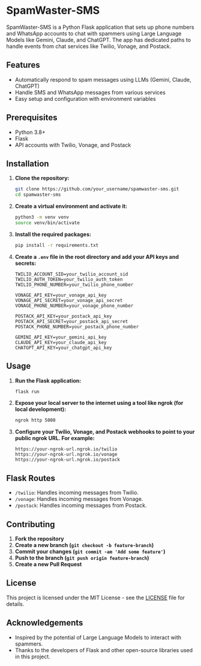 # SpamWaster-SMS

SpamWaster-SMS is a Python Flask application that sets up phone numbers and WhatsApp accounts to chat with spammers using Large Language Models like Gemini, Claude, and ChatGPT. The app has dedicated paths to handle events from chat services like Twilio, Vonage, and Postack.

## Features

- Automatically respond to spam messages using LLMs (Gemini, Claude, ChatGPT)
- Handle SMS and WhatsApp messages from various services
- Easy setup and configuration with environment variables

## Prerequisites

- Python 3.8+
- Flask
- API accounts with Twilio, Vonage, and Postack

## Installation

1. **Clone the repository:**

    ```bash
    git clone https://github.com/your_username/spamwaster-sms.git
    cd spamwaster-sms
    ```

2. **Create a virtual environment and activate it:**

    ```bash
    python3 -m venv venv
    source venv/bin/activate
    ```

3. **Install the required packages:**

    ```bash
    pip install -r requirements.txt
    ```

4. **Create a `.env` file in the root directory and add your API keys and secrets:**

    ```plaintext
    TWILIO_ACCOUNT_SID=your_twilio_account_sid
    TWILIO_AUTH_TOKEN=your_twilio_auth_token
    TWILIO_PHONE_NUMBER=your_twilio_phone_number

    VONAGE_API_KEY=your_vonage_api_key
    VONAGE_API_SECRET=your_vonage_api_secret
    VONAGE_PHONE_NUMBER=your_vonage_phone_number

    POSTACK_API_KEY=your_postack_api_key
    POSTACK_API_SECRET=your_postack_api_secret
    POSTACK_PHONE_NUMBER=your_postack_phone_number

    GEMINI_API_KEY=your_gemini_api_key
    CLAUDE_API_KEY=your_claude_api_key
    CHATGPT_API_KEY=your_chatgpt_api_key
    ```

## Usage

1. **Run the Flask application:**

    ```bash
    flask run
    ```

2. **Expose your local server to the internet using a tool like ngrok (for local development):**

    ```bash
    ngrok http 5000
    ```

3. **Configure your Twilio, Vonage, and Postack webhooks to point to your public ngrok URL. For example:**

    ```
    https://your-ngrok-url.ngrok.io/twilio
    https://your-ngrok-url.ngrok.io/vonage
    https://your-ngrok-url.ngrok.io/postack
    ```

## Flask Routes

- `/twilio`: Handles incoming messages from Twilio.
- `/vonage`: Handles incoming messages from Vonage.
- `/postack`: Handles incoming messages from Postack.

## Contributing

1. **Fork the repository**
2. **Create a new branch (`git checkout -b feature-branch`)**
3. **Commit your changes (`git commit -am 'Add some feature'`)**
4. **Push to the branch (`git push origin feature-branch`)**
5. **Create a new Pull Request**

## License

This project is licensed under the MIT License - see the [LICENSE](LICENSE) file for details.

## Acknowledgements

- Inspired by the potential of Large Language Models to interact with spammers.
- Thanks to the developers of Flask and other open-source libraries used in this project.

